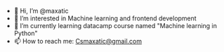 - 👋 Hi, I’m @maxatic
- 👀 I’m interested in Machine learning and frontend development
- 🌱 I’m currently learning datacamp course named "Machine learning in Python"
- 📫 How to reach me: Csmaxatic@gmail.com

<!---
maxatic/maxatic is a ✨ special ✨ repository because its `README.md` (this file) appears on your GitHub profile.
You can click the Preview link to take a look at your changes.
--->
